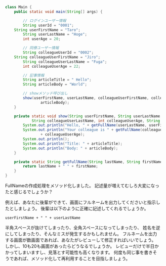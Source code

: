 ```java
class Main {
	public static void main(String[] args) {

		// ログインユーザー情報
		String userId = "0001";
    String userFirstName = "Taro";
		String userLastName = "Hoge";
		int userAge = 20;

		// 同僚ユーザー情報
		String colleagueUserId = "0002";
    String colleagueUserFirstName = "Jiro";
		String colleagueUserLastName = "Fuga";
		int colleagueUserAge = 22;

		// 記事情報
		String articleTitle = " Hello";
		String articleBody = "World";

		// showメソッド呼び出し
		show(userFirstName, userLastName, colleagueUserFirstName, colleagueUserLastName, colleagueUserAge, articleTitle,
				articleBody);
	}

	private static void show(String userFirstName, String userLastName, String colleagueUserFirstName,
			String colleagueUserLastName, int colleagueUserAge, String articleTitle, String articleBody) {
		System.out.println("Hello, " + getFullName(userLastName, userFirstName));
		System.out.println("Your colleague is " + getFullName(colleagueUserLastName, colleagueUserFirstName) + "Age:"
				+ colleagueUserAge);
		System.out.println();
		System.out.println("Title: " + articleTitle);
		System.out.println("Body: " + articleBody);
	}

	private static String getFullName(String lastName, String firstName) {
		return lastName + " " + firstName;
	}
}
```
FullNameの作成処理をメソッド化しました。
記述量が増えてむしろ大変になったと感じるでしょうか？

例えば、あなたに後輩ができて、画面にフルネームを出力してくださいと指示したとしましょう。
後輩は以下のように正確に記述してくれるでしょうか。
```
userFirstName + " " + userLastName
```
半角スペースが抜けてしまったり、全角スペースになってしまったり、
姓名を逆にしてしまったり、そんなミスが発生するかもしれません。
フルネームを出力する画面が数画面であれば、あなたがレビューして修正すればいいでしょう。
しかし、10も20も画面があったらどうなるでしょうか。
レビューだけで半日かかってしまいますし、見落とす可能性も高くなります。
何度も同じ事を書きそうであれば、メソッド化して再利用することを目指しましょう。

